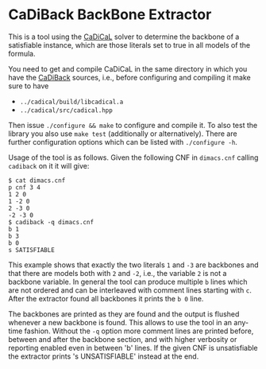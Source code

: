 # CaDiBack BackBone Extractor

This is a tool using the [CaDiCaL](https://github.com/arminbiere/cadical)
solver to determine the backbone of a satisfiable instance, which are those
literals set to true in all models of the formula.

You need to get and compile CaDiCaL in the same directory in which you have
the [CaDiBack](https://github.com/arminbiere/cadiback) sources, i.e.,
before configuring and compiling it make sure to have

- `../cadical/build/libcadical.a`
- `../cadical/src/cadical.hpp`

Then issue `./configure && make` to configure and compile it.  To also test
the library you also use `make test` (additionally or alternatively).  There
are further configuration options which can be listed with `./configure -h`.

Usage of the tool is as follows.  Given the following CNF in `dimacs.cnf`
calling `cadiback` on it it will give:

```
$ cat dimacs.cnf
p cnf 3 4
1 2 0
1 -2 0
2 -3 0
-2 -3 0
$ cadiback -q dimacs.cnf
b 1
b 3
b 0
s SATISFIABLE
```

This example shows that exactly the two literals `1` and `-3` are backbones
and that there are models both with `2` and `-2`, i.e., the variable `2` is
not a backbone variable.  In general the tool can produce multiple `b` lines
which are not ordered and can be interleaved with comment lines starting
with `c`.  After the extractor found all backbones it prints the `b 0` line.

The backbones are printed as they are found and the output is flushed
whenever a new backbone is found.  This allows to use the tool in an
any-time fashion.  Without the `-q` option more comment lines are printed
before, between and after the backbone section, and with higher verbosity or
reporting enabled even in between 'b' lines.  If the given CNF is
unsatisfiable the extractor prints 's UNSATISFIABLE' instead at the end.
